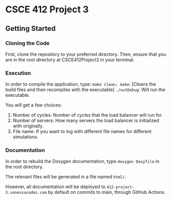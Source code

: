 # CSCE 412 Project 3
## Getting Started
### Cloning the Code
First, clone the repository to your preferred directory.
Then, ensure that you are in the root directory at CSCE412Project3 in your terminal.
### Execution
In order to compile the application, type:
`make clean; make`: [Cleans the build files and then recompiles with the executable]
`./outDebug`: Will run the executable.

You will get a few choices:
1. Number of cycles: Number of cycles that the load balancer will run for.
2. Number of servers: How many servers the load balancer is initialized with originally.
3. File name: If you want to log with different file names for different simulations.


### Documentation
In order to rebuild the Doxygen documentation, type `doxygen Doxyfile` in the root directory. 

The relevant files will be generated in a file named `html/`.

However, all documentation will be deployed to `412-project-3.vanessacodes.com` by default on commits to main, through GitHub Actions.